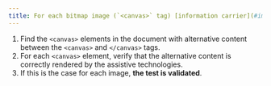 ```yaml
---
title: For each bitmap image (`<canvas>` tag) [information carrier](#image-conveying-information) and having [alternative content](#alternative-content) between `<canvas>` and `</canvas>`, is this [alternative content](#alternative-content) [correctly rendered by assistive technologies](#correctly-rendered-by-assistive-technologies)?
---
```


1. Find the `<canvas>` elements in the document with alternative content between the `<canvas>` and `</canvas>` tags.
2. For each `<canvas>` element, verify that the alternative content is correctly rendered by the assistive technologies.
3. If this is the case for each image, **the test is validated**.

